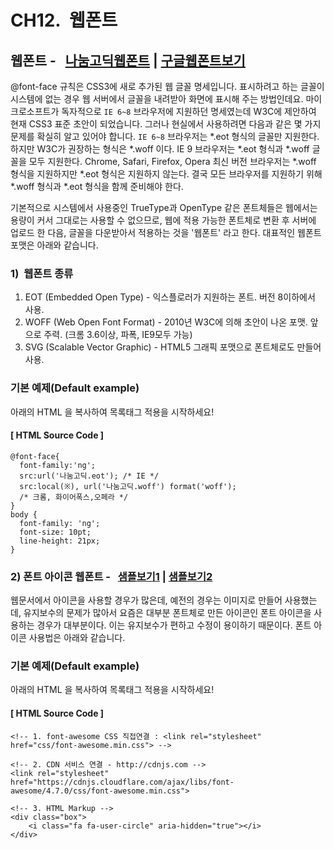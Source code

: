 # CH12.  웹폰트

##   

## 웹폰트 \-   [나눔고딕웹폰트](http://wdschools.co.kr/gate/classroom/chapter1-html5/page/src/font.zip) | [구글웹폰트보기](https://fonts.google.com/)

  

@font-face 규칙은 CSS3에 새로 추가된 웹 글꼴 명세입니다. 표시하려고 하는 글꼴이 시스템에 없는 경우 웹 서버에서 글꼴을 내려받아 화면에 표시해 주는 방법인데요. 마이크로소프트가 독자적으로 `IE 6~8` 브라우저에 지원하던 명세였는데 W3C에 제안하여 현재 CSS3 표준 초안이 되었습니다. 그러나 현실에서 사용하려면 다음과 같은 몇 가지 문제를 확실히 알고 있어야 합니다. `IE 6~8` 브라우저는 \*.eot 형식의 글꼴만 지원한다. 하지만 W3C가 권장하는 형식은 \*.woff 이다. IE 9 브라우저는 \*.eot 형식과 \*.woff 글꼴을 모두 지원한다. Chrome, Safari, Firefox, Opera 최신 버전 브라우저는 \*.woff 형식을 지원하지만 \*.eot 형식은 지원하지 않는다. 결국 모든 브라우저를 지원하기 위해 \*.woff 형식과 \*.eot 형식을 함께 준비해야 한다.

  

기본적으로 시스템에서 사용중인 TrueType과 OpenType 같은 폰트체들은 웹에서는 용량이 커서 그대로는 사용할 수 없으므로, 웹에 적용 가능한 폰트체로 변환 후 서버에 업로드 한 다음, 글꼴을 다운받아서 적용하는 것을 '웹폰트' 라고 한다. 대표적인 웹폰트 포맷은 아래와 같습니다.

  

### 1)  웹폰트 종류

1. EOT (Embedded Open Type) - 익스플로러가 지원하는 폰트. 버전 8이하에서 사용.
2. WOFF (Web Open Font Format) - 2010년 W3C에 의해 초안이 나온 포맷. 앞으로 주력. (크롬 3.6이상, 파폭, IE9모두 가능)
3. SVG (Scalable Vector Graphic) - HTML5 그래픽 포맷으로 폰트체로도 만들어 사용.

  

  

### 기본 예제(Default example)

아래의 HTML 을 복사하여 목록태그 적용을 시작하세요!

  

#### \[ HTML Source Code \]

```
@font-face{
  font-family:'ng';
  src:url('나눔고딕.eot'); /* IE */
  src:local(※), url('나눔고딕.woff') format('woff'); 
  /* 크롬, 화이어폭스,오페라 */
}
body {
  font-family: 'ng';
  font-size: 10pt;
  line-height: 21px;
}
```

  

  

  

### 2) 폰트 아이콘 웹폰트 \-   [샘플보기1](http://wdschools.co.kr/gate/classroom/chapter1-html5/page/sample/html5-test3-1.html) | [샘플보기2](http://wdschools.co.kr/gate/classroom/chapter1-html5/page/sample/html5-test3-2.html)

  

웹문서에서 아이콘을 사용할 경우가 많은데, 예전의 경우는 이미지로 만들어 사용했는데, 유지보수의 문제가 많아서 요즘은 대부분 폰트체로 만든 아이콘인 폰트 아이콘을 사용하는 경우가 대부분이다. 이는 유지보수가 편하고 수정이 용이하기 때문이다. 폰트 아이콘 사용법은 아래와 같습니다.

  

  

### 기본 예제(Default example)

아래의 HTML 을 복사하여 목록태그 적용을 시작하세요!

  

#### \[ HTML Source Code \]

```
<!-- 1. font-awesome CSS 직접연결 : <link rel="stylesheet" href="css/font-awesome.min.css">	-->
	
<!-- 2. CDN 서비스 연결 - http://cdnjs.com -->
<link rel="stylesheet" href="https://cdnjs.cloudflare.com/ajax/libs/font-awesome/4.7.0/css/font-awesome.min.css">

<!-- 3. HTML Markup -->
<div class="box">
	<i class="fa fa-user-circle" aria-hidden="true"></i>
</div>
```
